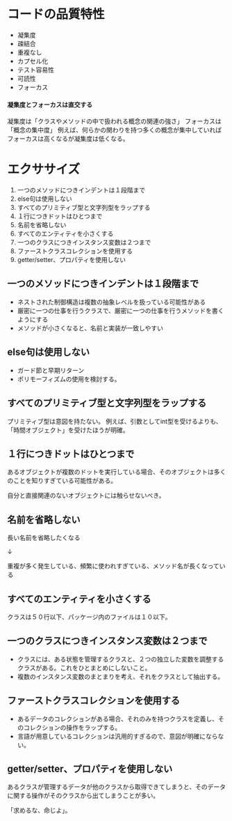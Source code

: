# コードの品質特性
* 凝集度
* 疎結合
* 重複なし
* カプセル化
* テスト容易性
* 可読性
* フォーカス

#### 凝集度とフォーカスは直交する
凝集度は「クラスやメソッドの中で扱われる概念の関連の強さ」
フォーカスは「概念の集中度」
例えば、何らかの関わりを持つ多くの概念が集中していればフォーカスは高くなるが凝集度は低くなる。


# エクササイズ
1. 一つのメソッドにつきインデントは１段階まで
1. else句は使用しない
1. すべてのプリミティブ型と文字列型をラップする
1. １行につきドットはひとつまで
1. 名前を省略しない
1. すべてのエンティティを小さくする
1. 一つのクラスにつきインスタンス変数は２つまで
1. ファーストクラスコレクションを使用する
1. getter/setter、プロパティを使用しない

## 一つのメソッドにつきインデントは１段階まで
* ネストされた制御構造は複数の抽象レベルを扱っている可能性がある
* 厳密に一つの仕事を行うクラスで、厳密に一つの仕事を行うメソッドを書くようにする
* メソッドが小さくなると、名前と実装が一致しやすい

## else句は使用しない
* ガード節と早期リターン
* ポリモーフィズムの使用を検討する。

## すべてのプリミティブ型と文字列型をラップする
プリミティブ型は意図を持たない。
例えば、引数としてint型を受けるよりも、「時間オブジェクト」を受けたほうが明確。

## １行につきドットはひとつまで
あるオブジェクトが複数のドットを実行している場合、そのオブジェクトは多くのことを知りすぎている可能性がある。

自分と直接関連のないオブジェクトには触らせないべき。

## 名前を省略しない
長い名前を省略したくなる

↓

重複が多く発生している、頻繁に使われすぎている、メソッド名が長くなっている

## すべてのエンティティを小さくする
クラスは５０行以下、パッケージ内のファイルは１０以下。

## 一つのクラスにつきインスタンス変数は２つまで
* クラスには、ある状態を管理するクラスと、２つの独立した変数を調整するクラスがある。これをひとまとめにしないこと。
* 複数のインスタンス変数のまとまりを考え、それをクラスとして抽出する。

## ファーストクラスコレクションを使用する
* あるデータのコレクションがある場合、それのみを持つクラスを定義し、そのコレクションの操作をラップする。
* 言語が用意しているコレクションは汎用的すぎるので、意図が明確にならない。

## getter/setter、プロパティを使用しない
あるクラスが管理するデータが他のクラスから取得できてしまうと、そのデータに関する操作がそのクラスから出てしまうことが多い。

「求めるな、命じよ」。